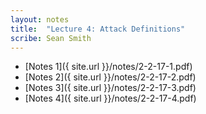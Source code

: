 ```yaml
---
layout: notes
title:  "Lecture 4: Attack Definitions"
scribe: Sean Smith
---
```


* [Notes 1]({ site.url }}/notes/2-2-17-1.pdf)
* [Notes 2]({ site.url }}/notes/2-2-17-2.pdf)
* [Notes 3]({ site.url }}/notes/2-2-17-3.pdf)
* [Notes 4]({ site.url }}/notes/2-2-17-4.pdf)